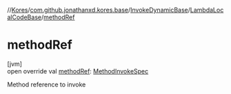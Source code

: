 //[Kores](../../../../index.md)/[com.github.jonathanxd.kores.base](../../index.md)/[InvokeDynamicBase](../index.md)/[LambdaLocalCodeBase](index.md)/[methodRef](method-ref.md)

# methodRef

[jvm]\
open override val [methodRef](method-ref.md): [MethodInvokeSpec](../../../com.github.jonathanxd.kores.common/-method-invoke-spec/index.md)

Method reference to invoke
